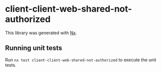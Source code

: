 # client-client-web-shared-not-authorized

This library was generated with [Nx](https://nx.dev).

## Running unit tests

Run `nx test client-client-web-shared-not-authorized` to execute the unit tests.

